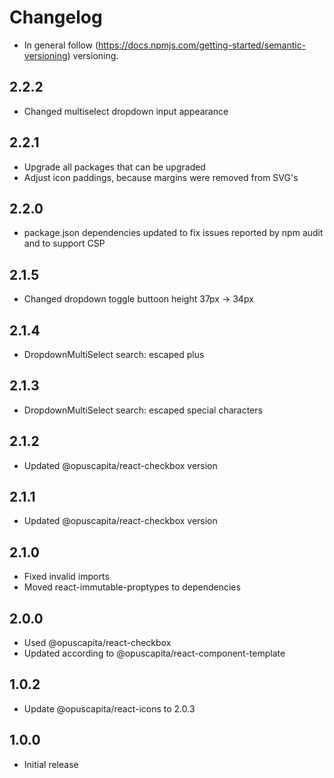 # Changelog

* In general follow (https://docs.npmjs.com/getting-started/semantic-versioning) versioning.

## <next>

## 2.2.2
* Changed multiselect dropdown input appearance

## 2.2.1
* Upgrade all packages that can be upgraded
* Adjust icon paddings, because margins were removed from SVG's

## 2.2.0
* package.json dependencies updated to fix issues reported by npm audit and to support CSP

## 2.1.5
* Changed dropdown toggle buttoon height 37px -> 34px

## 2.1.4
* DropdownMultiSelect search: escaped plus

## 2.1.3
* DropdownMultiSelect search: escaped special characters

## 2.1.2
* Updated @opuscapita/react-checkbox version

## 2.1.1
* Updated @opuscapita/react-checkbox version

## 2.1.0
* Fixed invalid imports
* Moved react-immutable-proptypes to dependencies

## 2.0.0
* Used @opuscapita/react-checkbox
* Updated according to @opuscapita/react-component-template

## 1.0.2
* Update @opuscapita/react-icons to 2.0.3

## 1.0.0
* Initial release
